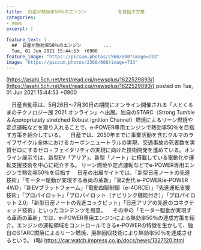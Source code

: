 ```yaml
---
title:  日産が熱効率50％のエンジン　　　　　　　を目指す方策  
categories:
- news
excerpt: |
  
feature_text: |
  ##  日産が熱効率50％のエンジン　　　　　...
  Tue, 01 Jun 2021 15:44:53  +0900
feature_image: "https://picsum.photos/2560/600?image=733"
image: "https://picsum.photos/2560/600?image=733"
---
```


[https://asahi.5ch.net/test/read.cgi/newsplus/1622529893/](https://asahi.5ch.net/test/read.cgi/newsplus/1622529893/)
posted on Tue, 01 Jun 2021 15:44:53  +0900

<!--more-->

　日産自動車は、5月26日〜7月30日の期間にオンライン開催される「人とくるまのテクノロジー展 2021 オンライン」へ出展。独自のSTARC（Strong Tumble＆Appropriately stretched Robust ignition Channel）燃焼によるリーン燃焼や定点運転などを取り入れることで、e-POWER専用エンジンで熱効率50％を目指す方策を紹介している。 　日産では、2050年までに事業活動を含むクルマのライフサイクル全体におけるカーボンニュートラルの実現、交通事故の死者数を実質ゼロにするゼロ・フェイタリティの実現に向けた技術開発を進めている。オンライン展示では、新型EV「アリア」、新型「ノート」に搭載している電動化や運転支援技術を中心に紹介する。 リーン燃焼や定点運転などでe-POWER専用エンジンで熱効率50％を目指す 　日産の出展サイトでは、「新型日産ノートの先進技術」「モーター駆動が実現する車両の革新」「第2世代 e-POWER/e-POWER 4WD」「新EVプラットフォーム」「電動四駆制御（e-4ORCE）」「先進運転支援技術」「プロパイロット」「プロパイロット（ナビリンク機能付き）」「プロパイロット 2.0」「新型日産ノートの先進コックピット」「日産アリアの先進のコネクティッド技術」といったコンテンツを用意。 　その中の「モーター駆動が実現する車両の革新」では、e-POWER専用エンジンによる熱効率50％の達成方策を紹介。エンジンの運転領域をコントロールできるe-POWERの特徴を生かして、独自のSTARC燃焼によるリーン燃焼、廃熱回収技術により熱効率50％を達成させるという。 (略) https://car.watch.impress.co.jp/docs/news/1327120.html
